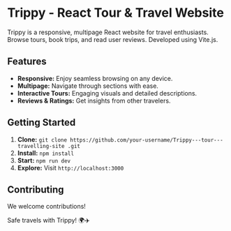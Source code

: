 
# Trippy - React Tour & Travel Website

Trippy is a responsive, multipage React website for travel enthusiasts. Browse tours, book trips, and read user reviews. Developed using Vite.js.

## Features

- **Responsive:** Enjoy seamless browsing on any device.
- **Multipage:** Navigate through sections with ease.
- **Interactive Tours:** Engaging visuals and detailed descriptions.
- **Reviews & Ratings:** Get insights from other travelers.

## Getting Started

1. **Clone:** `git clone https://github.com/your-username/Trippy---tour---travelling-site
.git`
2. **Install:** `npm install`
3. **Start:** `npm run dev`
4. **Explore:** Visit `http://localhost:3000`

## Contributing

We welcome contributions! 

Safe travels with Trippy! 🌍✈️
